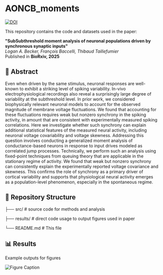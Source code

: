 # AONCB_moments
[![DOI](https://zenodo.org/badge/DOI/10.1101/2025.03.16.643547.svg)](https://doi.org/10.1101/2025.03.16.643547)  

This repository contains the code and datasets used in the paper:  

**"SubSubthreshold moment analysis of neuronal populations driven by
synchronous synaptic inputs"**  
_Logan A. Becker, François Baccelli, Thibaud Taillefumier_  
Published in **BioRxiv, 2025**  
<!---📄 [Paper Link](https://doi.org/your-doi-here) --->

## 📜 Abstract  
Even when driven by the same stimulus, neuronal responses are well-known to exhibit a striking level of spiking variability. In-vivo electrophysiological recordings also reveal a surprisingly large degree of variability at the subthreshold level. In prior work, we considered biophysically relevant neuronal models to account for
the observed magnitude of membrane voltage fluctuations. We found that accounting for these fluctuations requires weak but nonzero synchrony in the spiking activity, in amount that are consistent with experimentally measured spiking correlations. Here we investigate whether such synchrony can explain additional statistical features of the measured neural activity, including neuronal voltage covariability and voltage skewness. Addressing this question involves conducting a generalized moment analysis of conductance-based neurons in
response to input drives modeled as correlated jump processes. Technically, we perform such an analysis using fixed-point techniques from queuing theory that are applicable in the stationary regime of activity. We found that weak but nonzero synchrony can consistently explain the experimentally reported voltage covariance and skewness. This confirms the role of synchrony as a primary driver of cortical variability and supports that physiological neural activity emerges as a population-level phenomenon, especially in the spontaneous regime.
## 📁 Repository Structure  
├── src/ # source code for methods and analysis

├── results/ # direct code usage to output figures used in paper

└── README.md # This file

## 📊 Results
Example outputs for figures 

![Figure Caption](results/figure1.png)



